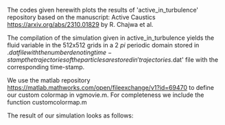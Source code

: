 The codes given herewith plots the results of 'active_in_turbulence' repository based on the manuscript: Active Caustics https://arxiv.org/abs/2310.01829 by R. Chajwa et al.

The compilation of the simulation given in active_in_turbulence yields the fluid variable in the 512x512 grids in a 2 $` pi `$ periodic domain stored in $.dat file with the number denoting time-stamp
the trajectories of the particles are stored in 'trajectories$.dat' file with the corresponding time-stamp. 

We use the matlab repository https://matlab.mathworks.com/open/fileexchange/v1?id=69470 to define our custom colormap in vgmovie.m. For completeness we include the function customcolormap.m

The result of our simulation looks as follows:




